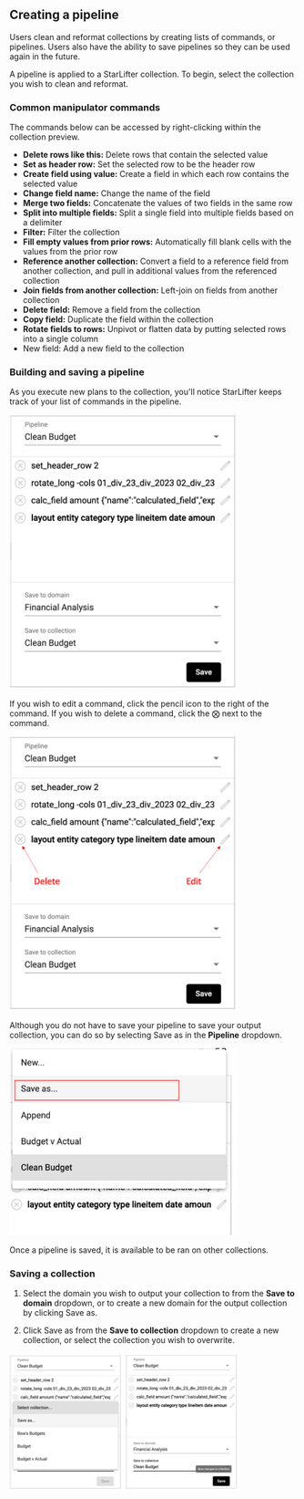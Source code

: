 ## Creating a pipeline
Users clean and reformat collections by creating lists of commands, or pipelines. Users also have the ability to save pipelines so they can be used again in the future.

A pipeline is applied to a StarLifter collection. To begin, select the collection you wish to clean and reformat.

### Common manipulator commands
The commands below can be accessed by right-clicking within the collection preview.

* **Delete rows like this:** Delete rows that contain the selected value
* **Set as header row:** Set the selected row to be the header row
* **Create field using value:** Create a field in which each row contains the selected value
* **Change field name:** Change the name of the field
* **Merge two fields:** Concatenate the values of two fields in the same row
* **Split into multiple fields:** Split a single field into multiple fields based on a delimiter
* **Filter:** Filter the collection
* **Fill empty values from prior rows:** Automatically fill blank cells with the values from the prior row
* **Reference another collection:** Convert a field to a reference field from another collection, and pull in additional values from the referenced collection
* **Join fields from another collection:** Left-join on fields from another collection
* **Delete field:** Remove a field from the collection
* **Copy field:** Duplicate the field within the collection
* **Rotate fields to rows:** Unpivot or flatten data by putting selected rows into a single column
* New field: Add a new field to the collection

### Building and saving a pipeline
As you execute new plans to the collection, you'll notice StarLifter keeps track of your list of commands in the pipeline.

<img src="../assets/pipeline_commands_list_matt.png"  style="width:400px" class="border"></img>

If you wish to edit a command, click the pencil icon to the right of the command. If you wish to delete a command, click the ⨂ next to the command.

<img src="../assets/pipeline_commands_list_matt_2.png"  style="width:400px" class="border"></img>

Although you do not have to save your pipeline to save your output collection, you can do so by selecting Save as in the **Pipeline** dropdown.

<img src="../assets/pipeline_commands_list_matt_3.png"  style="width:400px" class="border"></img>

Once a pipeline is saved, it is available to be ran on other collections.

### Saving a collection
1. Select the domain you wish to output your collection to from the **Save to domain** dropdown, or to create a new domain for the output collection by clicking Save as.

2. Click Save as from the **Save to collection** dropdown to create a new collection, or select the collection you wish to overwrite.

<img src="../assets/manipulator_collection_save1.png"  style="width:200px" class="border"></img>
<img src="../assets/manipulator_collection_save2.png"  style="width:200px" class="border"></img>

